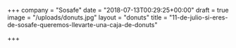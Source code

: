 +++
company = "Sosafe"
date = "2018-07-13T00:29:25+00:00"
draft = true
image = "/uploads/donuts.jpg"
layout = "donuts"
title = "11-de-julio-si-eres-de-sosafe-queremos-llevarte-una-caja-de-donuts"

+++
